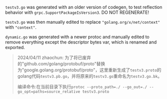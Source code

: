 `testv3.go` was generated with an older version of codegen, to test reflection
behavior with `grpc.SupportPackageIsVersion3`. DO NOT REGENERATE!

`testv3.go` was then manually edited to replace `"golang.org/x/net/context"`
with `"context"`.

`dynamic.go` was generated with a newer protoc and manually edited to remove
everything except the descriptor bytes var, which is renamed and exported.

> 2024/04/11 zhaochun: 为了将已废弃的"github.com/golang/protobuf/proto"替换为"google.golang.org/protobuf/proto"，这里重新生成了`testv3.proto`的golang代码`testv3.pb.go`，并将原来的`testv3.go`重命名为`testv3.go.bk`。
> 
> 编译命令:在当前目录下执行`protoc --proto_path=./ --go_out=./ --go_opt=paths=source_relative testv3.proto`